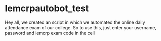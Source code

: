 # Iemcrpautobot_test
Hey all, we created an script in which we automated the online daily attendance exam of our college.
So to use this, just enter your username, password and iemcrp exam code in the cell
